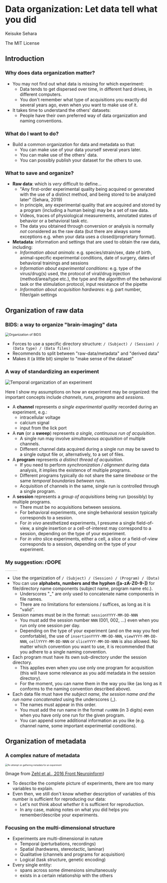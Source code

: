 # Data organization: Let data tell what you did

Keisuke Sehara



The MIT License



## Introduction

### Why does data organization matter?

- You may not find out what data is missing for which experiment:
  - Data tends to get dispersed over time, in different hard drives, in different computers.
  - You don't remember what type of acquisitions you exactly did several years ago, even when you want to make use of it.
- It takes time to understand the others' datasets:
  - People have their own preferred way of data organization and naming conventions.



### What do I want to do?

- Build a common organization for data and metadata so that:
  - You can make use of your data yourself several years later.
  - You can make use of the others' data.
  - You can possibly publish your dataset for the others to use.



### What to save and organize?

- __Raw data__:  which is _very_ difficult to define...
  - "Any first-order experimental quality being acquired or generated with the use of a distinct method, and being stored to be analyzed later" (Sehara, 2019)
  - In principle, any experimental quality that are acquired and stored by a program (including a human being) may be a set of raw data.
  - Videos, traces of physiological measurements, annotated states of behavior or a behavioral task etc.
  - The data you obtained through conversion or analysis is normally _not_ considered as the raw data (but there are always some exceptions e.g. when your data uses a closed/proprietary format).
- __Metadata__: information and settings that are used to obtain the raw data, including:
  - _Information about animals_: e.g. species/strain/sex, date of birth, animal-specific experimental conditions, date of surgery, dates of behavioral trainings and sessions
  - _Information about experimental conditions_: e.g. type of the virus/drug(s) used, the protocol of viral/drug injection (method/area/type etc.), the type and the algorithm of the behavioral task or the stimulation protocol, input resistance of the pipette
  - _Information about acquisition hardwares_: e.g. part number, filter/gain settings



## Organization of raw data

### BIDS: a way to organize "brain-imaging" data

<img src="images/ref/BIDS.png" alt="Organization of BIDS" style="zoom:75%;" />

- Forces to use a specific directory structure: `/ (Subject) / (Session) / (Data type) / (Data files) `
- Recommends to split between "raw-data/metadata" and "derived data"
- Makes it (a little bit) simpler to "make sense of the dataset"



### A way of standardizing an experiment

![Temporal organization of an experiment](images/doc/experiment.png)

Here I show my assumptions on how an experiment may be organized: the important concepts include _channels_, _runs_, _programs_ and _sessions_.

- A __channel__ represents _a single experimental quality_ recorded during an experiment, e.g.:
  - intracellular voltage
  - calcium signal
  - input from the lick port
- A __run__ (or a __sweep__) represents _a single, continuous run of acquisition_.
  - A single run may involve _simultaneous acquisition_ of multiple channels.
  - Different channel data acquired during a single run may be saved to a single output file or, alternatively, to a set of  files.
- A __program__ represents _a distinct thread of acquisition_.
  - If you need to perform _synchronization / alignment_ during data analysis, it implies the existence of multiple programs.
  - Different programs typically do not share the same _timebase_ or the same _temporal boundaries between runs_.
  - Acquisition of channels in the same, single run is controlled through a single program.
- A __session__ represents a _group of acquisitions_ being run (possibly) by multiple programs.
  - There must be no acquisitions between sessions.
  - For behavioral experiments, one single behavioral session typically corresponds to a session.
  - For *in vivo* anesthetized experiments, I presume a single field-of-view, a single insertion or a cell-of-interest may correspond to a session, depending on the type of your experiment.
  - For *in vitro* slice experiments, either a cell, a slice or a field-of-view corresponds to a session, depending on the type of your experiment.



### My suggestion: rDOPE

<img src="images/doc/organization.png" alt="rDOPE: raw-data organization for physiology experiments" style="zoom:10%;" />

- Use the organization of `/ (Subject) / (Session) / (Program) / (Data)`
- You can use __alphabets, numbers and the hyphen ([a-zA-Z0-9-])__ for file/directory name components (subject name, program name etc.).
  - Underscores "_" are only used to concatenate name components in file names.
  - There are no limitations for extensions / suffices, as long as it is "valid".
- Session names must be in the format: `sessionYYYY-MM-DD-NNN`
  - You must add the session number `NNN` (001, 002, ...) even when you run only one session per day.
  - Depending on the type of your experiment (and on the way you feel comfortable), the use of `insertionYYYY-MM-DD-NNN`, `viewYYYY-MM-DD-NNN`, `cellYYYY-MM-DD-NNN` or `sliceYYYY-MM-DD-NNN` is also allowed. No matter which convention you want to use, it is recommended that you adhere to a single naming convention.
- Each program must have its own sub-directory under the session directory.
  - This applies even when you use only one program for acquisition (this will have some relevance as you add metadata in the session directory).
  - For the moment, you can name them in the way you like (as long as it conforms to the naming convention described above).
- Each data file must have _the subject name, the session name and the run name concatenated_ using the underscores (_).
  - The names must appear in this order.
  - You must add the run name in the format `runNNN` (in 3 digits) even when you have only one run for the given program.
  - You can append some additional information as you like (e.g. channel name, some important experimental conditions).



## Organization of metadata

### A complex nature of metadata

<img src="images/ref/Zehl2016fninf.jpg" alt="An attempt on gathering metadata for an experiment" style="zoom:50%;" />

(Image from [Zehl et al., 2016 Front Neuroinform](https://doi.org/10.3389/fninf.2016.00026))

- To describe the complete picture of experiments, there are too many variables to explain.
- Even then, we still don't know whether description of variables of this number is sufficient for reproducing our data:
  - Let's not think about _whether_ it is sufficient for reproduction.
  - In any case, making notes on what you did helps you remember/describe your experiments.



### Focusing on the multi-dimensional structure

- Experiments are multi-dimensional in nature
  - Temporal (perturbations, recordings)
  - Spatial (hardwares, stereotactic, laminar)
  - Qualitative (channels and programs for acquisition)
  - Logical (task structure, genetic encoding)
- Every single entity:
  - spans across some dimensions simultaneously
  - exists in a certain relationship with the others

